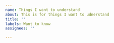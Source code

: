 ```yaml
---
name: Things I want to understand
about: This is for things I want to udnerstand
title: ''
labels: Want to know
assignees: ''

---
```




